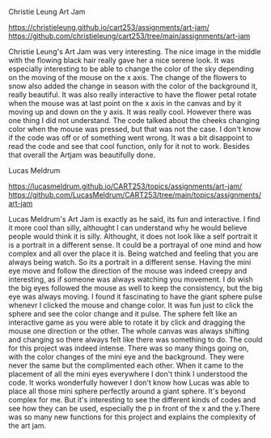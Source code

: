 Christie Leung Art Jam

 https://christieleung.github.io/cart253/assignments/art-jam/
 https://github.com/christieleung/cart253/tree/main/assignments/art-jam


Christie Leung's Art Jam was very interesting. The nice image in the middle with the flowing black hair really gave her a nice serene look. It was especially interesting to be able to change the color of the sky depending on the moving of the mouse on the x axis. The change of the flowers to snow also added the change in season with the color of the background it, really beautiful. It was also really interactive to have the flower petal rotate when the mouse was at last point on the x axis in the canvas and by it moving up and down on the y axis. It was really cool. However there was one thing I did not understand. The code talked about the cheeks changing color when the mouse was pressed, but that was not the case. I don't know if the code was off or of something went wrong. It was a bit disappoint to read the code and see that cool function, only for it not to work. Besides that overall the Artjam was beautifully done.

Lucas Meldrum

 https://lucasmeldrum.github.io/CART253/topics/assignments/art-jam/
 https://github.com/LucasMeldrum/CART253/tree/main/topics/assignments/art-jam

Lucas Meldrum's Art Jam is exactly as he said, its fun and interactive. I find it more cool than silly, althought I can understand why he would believe people would think it is silly. Althought, it does not look like a self portrait it is a portrait in a different sense. It could be a portrayal of one mind and how complex and all over the place it is. Being watched and feeling that you are always being watch. So its a portrait in a different sense. Having the mini eye move and follow the direction of the mouse was indeed creepy and interesting, as if someone was always watching you movement. I do wish the big eyes followed the mouse as well to keep the consistency, but the big eye was always moving. I found it fascinating to have the giant sphere pulse whenevr I clicked the mouse and change color. It was fun just to click the sphere and see the color change and it pulse. The sphere felt like an interactive game as you were able to rotate it by click and dragging the mouse one direction or the other. The whole canvas was always shifting and changing so there always felt like there was something to do. The could for this project was indeed intense. There was so many things going on, with the color changes of the mini eye and the background. They were never the same but the complimented each other. When it came to the placement of all the mini eyes everywhere I don't think I understood the code. It works wonderfully however I don't know how Lucas was able to place all those mini sphere perfectly around a giant sphere. It's beyond complex for me. But it's interesting to see the different kinds of codes and see how they can be used, especially the p in front of the x and the y.There was so many new functions for this project and explains the complexity of the art jam. 